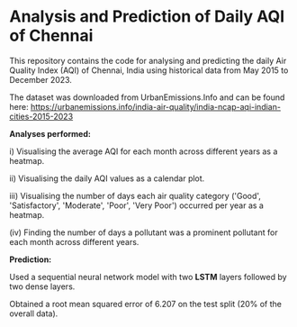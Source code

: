 # Analysis and Prediction of Daily AQI of Chennai

This repository contains the code for analysing and predicting the daily Air Quality Index (AQI) of Chennai, India using historical data from May 2015 to December 2023.

The dataset was downloaded from UrbanEmissions.Info and can be found here: https://urbanemissions.info/india-air-quality/india-ncap-aqi-indian-cities-2015-2023

**Analyses performed:**

i) Visualising the average AQI for each month across different years as a heatmap.

ii) Visualising the daily AQI values as a calendar plot.

iii) Visualising the number of days each air quality category ('Good', 'Satisfactory', 'Moderate', 'Poor', 'Very Poor') occurred per year as a heatmap.

(iv) Finding the number of days a pollutant was a prominent pollutant for each month across different years. 

**Prediction:**

Used a sequential neural network model with two **LSTM** layers followed by two dense layers.

Obtained a root mean squared error of 6.207 on the test split (20% of the overall data). 
